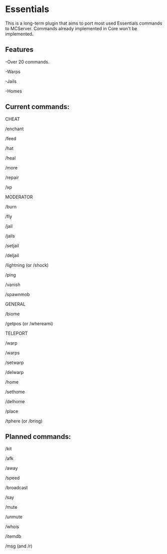 Essentials
===========

This is a long-term plugin that aims to port most used Essentials commands to MCServer. Commands already implemented in Core won't be implemented.

Features
---
-Over 20 commands.

-Warps

-Jails

-Homes

Current commands:
---
CHEAT

/enchant

/feed

/hat

/heal

/more

/repair

/xp

MODERATOR

/burn

/fly

/jail

/jails

/setjail

/deljail

/lightning (or /shock)

/ping

/vanish

/spawnmob

GENERAL

/biome

/getpos (or /whereami)

TELEPORT

/warp

/warps

/setwarp

/delwarp

/home

/sethome

/delhome

/place

/tphere (or /bring)

Planned commands:
---

/kit

/afk

/away

/speed

/broadcast

/say

/mute

/unmute

/whois

/itemdb

/msg (and /r)
